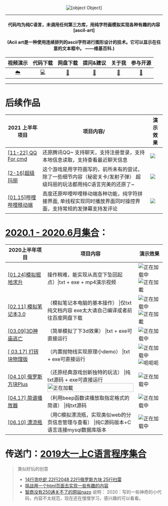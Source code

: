 
<div align="center">
  
  ![[object Object]](https://socialify.git.ci/404name/winter/image?description=1&descriptionEditable=C%E8%AF%AD%E8%A8%80%E5%AD%97%E7%AC%A6%E6%A8%A1%E6%8B%9F%E3%80%90%E8%B6%85%E7%BA%A7%E7%8E%9B%E4%B8%BD%E3%80%91%E3%80%90%E4%BF%84%E7%BD%97%E6%96%AF%E6%96%B9%E5%9D%97%E3%80%91%E3%80%90%E5%93%94%E5%93%A9%E5%93%94%E5%93%A9%E7%A7%BB%E5%8A%A8%E7%AB%AF%E3%80%91%E3%80%90%E7%AC%94%E8%AE%B0%E6%9C%AC%E7%94%B5%E8%84%91%E3%80%91%EF%BC%9B%E5%A4%A7%E4%B8%80%E5%AF%92%E5%81%87%E4%B8%AA%E4%BA%BA%E4%BD%9C%E5%93%81%E9%9B%86-%5B%E5%96%9C%E6%AC%A2%E7%9A%84%E8%AF%9D%E5%8F%AF%E4%BB%A5%E7%82%B9%E4%B8%AAstar%E5%96%94%F0%9F%98%9D%5D&font=Rokkitt&forks=1&issues=1&language=1&owner=1&pattern=Circuit%20Board&stargazers=1&theme=Dark)
  
 ---
<h4 align="center">代码均为纯C语言，未调用任何第三方库，用纯字符画模拟实现各种有趣的内容[ascil-art]</h4>
  <h4 align="center">(Acii art是一种使用连续排列的ascii字符进行图形设计的技术。它可以显示在任意的文本框中。 ——维基百科.)</h4>
  
|视频演示|代码下载|网盘下载|提问&建议| 关于我 |参与开源 |
| :---------------------------------------------------------------------------------------: | :----------------------------------------------------------------------------: | :-------------------------------------------------------------------: | :----------------------------------------------------------------------------: | :----------------------------------------------------------: | :----------------------------------------------:  |
| [☁️](https://space.bilibili.com/29209613/channel/collectiondetail?sid=68276) | [💻](https://github.com/404name/winter/archive/refs/tags/1.0.0.zip) | [💾](https://pan.baidu.com/s/18jpyOxNvcGG7tfqEALL0lQ?pwd=vinz) | [🎨](https://github.com/404name/winter/issues/new?title=%E7%BB%99%E5%87%BA%E4%BD%A0%E7%9A%84%E5%BB%BA%E8%AE%AE/%E9%97%AE%E9%A2%98) | [🔧](https://www.yuque.com/404name) | [🐍](https://github.com/404name/winter/fork) | 

</div>



---

# 后续作品

2021 上半年项目                                                                                                                        | 项目内容/                                                          | 演示效果                                                                                                        |
| --------------------------------------------------------------------------------------------------------------------------------- | ------------------------------------------------------------- | ----------------------------------------------------------------------------------------------------------- |
|[ [11-22] QQ For cmd ](https://www.bilibili.com/video/BV1Mf4y1M7EK)                                                                                                                      | 还原腾讯QQ~ 支持聊天，支持注册登录，支持本地信息读取，支持查看最近聊天信息| ![](https://cdn.nlark.com/yuque/0/2021/gif/21375831/1637585343032-06cbc507-a4c3-4689-858f-b2cd7c64772b.gif) |
|[ [2-16]超级玛丽 ](https://www.bilibili.com/video/BV1EX4y157n2?spm_id_from=333.999.0.0)                                                                                                                      | 这个游戏是用字符画写的，前所未有的尝试，除了一些细节内容（秘密关卡/发射子弹） 超级玛丽的玩法都用纯C语言完美的还原了~ | ![](https://img-blog.csdnimg.cn/img_convert/00cfea100193665815e3abbb2f6fe012.gif) |
| [[01.15]哔哩哔哩移动端](https://www.bilibili.com/video/BV1s54y1s7xE?spm_id_from=333.999.0.0F) | 高度还原哔哩哔哩移动端各种功能，纯字符拼接界面, 单线程实现同时播放界面同时操控界面，支持常规的发弹幕支持发评论                                       | ![](https://img-blog.csdnimg.cn/img_convert/40124b9e7f9bac0ee16f31801fdb1247.gif)


# [2020.1 - 2020.6月集合](https://github.com/404name/winter)：

| 2020上半年项目         | 项目内容                                                     | 演示效果 |
| ---------------------- | ------------------------------------------------------------ | -------- |
| [\[01.24\]模拟掘地求升](https://github.com/404name/winter/tree/master/%E6%8E%98%E5%9C%B0%E6%B1%82%E5%8D%87)    | 操作稍难，能实现从高空下坠回起点）\|txt + exe + mp4演示视频   |      ![正在加载中 ](https://img-blog.csdnimg.cn/20201214110151201.png?x-oss-process=image/watermark,type_ZmFuZ3poZW5naGVpdGk,shadow_10,text_aHR0cHM6Ly9ibG9nLmNzZG4ubmV0L3dlaXhpbl80NTU5MDg3Mg==,size_16,color_FFFFFF,t_70#pic_center) ![正在加載](https://img-blog.csdnimg.cn/2021010419423685.gif)  |
| [\[02.11\] 模拟笔记本3.0](https://github.com/404name/winter/tree/master/%E6%A8%A1%E6%8B%9F%E7%AC%94%E8%AE%B0%E6%9C%AC)  | （模拟笔记本电脑的基本操作） \|仅txt纯文档内容 exe太大请自己编译或者前往百度网盘下载|    ![正在加载中 ](https://img-blog.csdnimg.cn/20201214110222194.png?x-oss-process=image/watermark,type_ZmFuZ3poZW5naGVpdGk,shadow_10,text_aHR0cHM6Ly9ibG9nLmNzZG4ubmV0L3dlaXhpbl80NTU5MDg3Mg==,size_16,color_FFFFFF,t_70#pic_center)   ![正在加載](https://img-blog.csdnimg.cn/2021010419443540.gif)    |
| [\[03.09\]3D神庙逃亡](https://github.com/404name/winter/tree/master/%E7%A5%9E%E5%BA%99%E9%80%83%E4%BA%A1)      | （简单模拟了下3d效果） \|txt + exe可直接运行                 |   ![正在加载中 ](https://img-blog.csdnimg.cn/20201214110346959.png?x-oss-process=image/watermark,type_ZmFuZ3poZW5naGVpdGk,shadow_10,text_aHR0cHM6Ly9ibG9nLmNzZG4ubmV0L3dlaXhpbl80NTU5MDg3Mg==,size_16,color_FFFFFF,t_70#pic_center)       |
| [\[ 03.17\] 打砖块物理版](https://github.com/404name/winter/tree/master/%E6%89%93%E7%A0%96%E5%9D%97%E7%89%A9%E7%90%86%E7%89%88)  | （内置抛物线实现原理小demo） \|txt + exe可直接运行         |    ![正在加载中 ](https://img-blog.csdnimg.cn/20201214110013644.png?x-oss-process=image/watermark,type_ZmFuZ3poZW5naGVpdGk,shadow_10,text_aHR0cHM6Ly9ibG9nLmNzZG4ubmV0L3dlaXhpbl80NTU5MDg3Mg==,size_16,color_FFFFFF,t_70)    <img src="https://img-blog.csdnimg.cn/20210104194815314.gif#pic_center" alt="呃呃呃"  />    |
| [\[04.10\] 俄罗斯方块Plus](https://github.com/404name/winter/tree/master/%E4%BF%84%E7%BD%97%E6%96%AF%E6%96%B9%E5%9D%97Plus) | （还原经典游戏创新独特的玩法） \|纯txt源码 + exe可直接运行 <img src="https://img-blog.csdnimg.cn/2021010419485471.gif" alt="正在加載" style="width: 100%;float:left" />   |     <img src="https://img-blog.csdnimg.cn/20201214110013607.png?x-oss-process=image/watermark,type_ZmFuZ3poZW5naGVpdGk,shadow_10,text_aHR0cHM6Ly9ibG9nLmNzZG4ubmV0L3dlaXhpbl80NTU5MDg3Mg==,size_16,color_FFFFFF,t_70" alt="正在加载中 "  />   |
| [\[04.17\] 简谱播放器](https://github.com/404name/winter/tree/master/%E7%AE%80%E8%B0%B1%E6%92%AD%E6%94%BE%E5%99%A8/C%E9%9F%B3%E4%B9%90%E9%9F%B3%E4%B9%90)     | （利用beep函数读播放取指定格式的简谱） \|纯txt源码           |          ![正在加载中 ](https://img-blog.csdnimg.cn/20201214110553107.png?x-oss-process=image/watermark,type_ZmFuZ3poZW5naGVpdGk,shadow_10,text_aHR0cHM6Ly9ibG9nLmNzZG4ubmV0L3dlaXhpbl80NTU5MDg3Mg==,size_16,color_FFFFFF,t_70#pic_center)|
| [\[06.10\] 漂流瓶](https://github.com/404name/winter/tree/master/%E6%BC%82%E6%B5%81%E7%93%B6)         | （用C模拟漂流瓶，实现类似web的分页信息管理与查看） \|纯C源码版本+C语言连接mysql数据库版本 |      ![正在加载中 ](https://img-blog.csdnimg.cn/20201214110013650.png?x-oss-process=image/watermark,type_ZmFuZ3poZW5naGVpdGk,shadow_10,text_aHR0cHM6Ly9ibG9nLmNzZG4ubmV0L3dlaXhpbl80NTU5MDg3Mg==,size_16,color_FFFFFF,t_70)    |

# 传送门：[2019大一上C语言程序集合](https://github.com/404name/C-game)


> 类似好玩的创意
> - [14行贪吃蛇 22行2048 22行俄罗斯方块 25行扫雷](https://github.com/RainbowRoad1/Cgame)
> - [挑战用一个html页面去实现一些有趣的内容](https://onehtmlpagechallenge.com/)
> - [智商没有250通关不了的网站nazo](https://nazo.one-story.cn/)
说明：
2020：写的一些神奇的小代码，内容不太规范，现在还在慢慢学习，感兴趣的可以看看。

